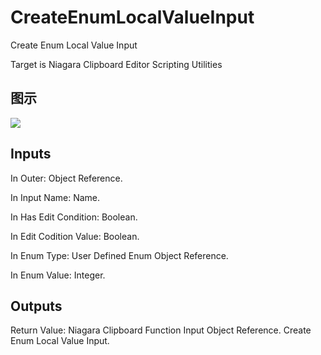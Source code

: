 # CreateEnumLocalValueInput

Create Enum Local Value Input

Target is Niagara Clipboard Editor Scripting Utilities

## 图示

![]($-20221218-19172164.png)

## Inputs

In Outer: Object Reference.

In Input Name: Name.

In Has Edit Condition: Boolean.

In Edit Codition Value: Boolean.

In Enum Type: User Defined Enum Object Reference.

In Enum Value: Integer.  

## Outputs

Return Value: Niagara Clipboard Function Input Object Reference. Create Enum Local Value Input.

